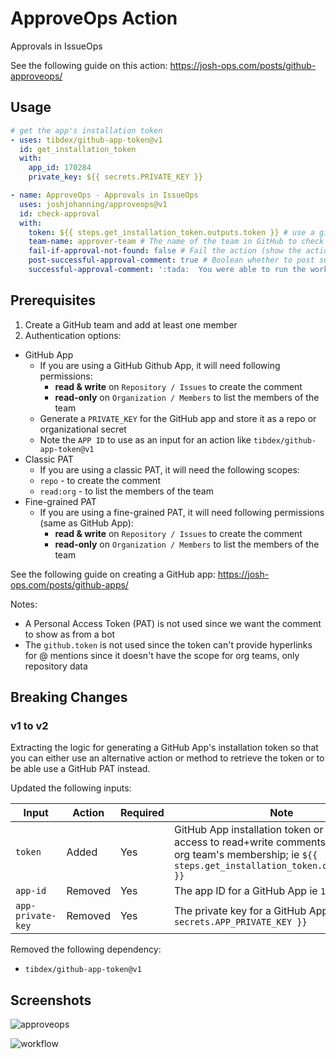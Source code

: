 # ApproveOps Action

Approvals in IssueOps

See the following guide on this action: https://josh-ops.com/posts/github-approveops/

## Usage

```yml
# get the app's installation token
- uses: tibdex/github-app-token@v1
  id: get_installation_token
  with:
    app_id: 170284
    private_key: ${{ secrets.PRIVATE_KEY }}

- name: ApproveOps - Approvals in IssueOps
  uses: joshjohanning/approveops@v1
  id: check-approval
  with:
    token: ${{ steps.get_installation_token.outputs.token }} # use a github app token or a PAT
    team-name: approver-team # The name of the team in GitHub to check for the approval command; e.g.: approver-team
    fail-if-approval-not-found: false # Fail the action (show the action run as red) if the command is not found in the comments from someone in the approver team"
    post-successful-approval-comment: true # Boolean whether to post successful approval comment
    successful-approval-comment: ':tada:  You were able to run the workflow because someone left an approval in the comments!! :tada:' # Comment to post if there is an approval is found
```

## Prerequisites

1. Create a GitHub team and add at least one member
2. Authentication options:
  - GitHub App
    - If you are using a GitHub Github App, it will need following permissions:
      - **read & write** on `Repository / Issues` to create the comment
      - **read-only** on `Organization / Members` to list the members of the team
    - Generate a `PRIVATE_KEY` for the GitHub app and store it as a repo or organizational secret
    - Note the `APP ID` to use as an input for an action like `tibdex/github-app-token@v1`
  - Classic PAT
    - If you are using a classic PAT, it will need the following scopes:
    - `repo` - to create the comment
    - `read:org` - to list the members of the team
  - Fine-grained PAT
    - If you are using a fine-grained PAT, it will need following permissions (same as GitHub App):
      - **read & write** on `Repository / Issues` to create the comment
      - **read-only** on `Organization / Members` to list the members of the team

See the following guide on creating a GitHub app: https://josh-ops.com/posts/github-apps/

Notes: 
- A Personal Access Token (PAT) is not used since we want the comment to show as from a bot
- The `github.token` is not used since the token can't provide hyperlinks for @ mentions since it doesn't have the scope for org teams, only repository data

## Breaking Changes

### v1 to v2

Extracting the logic for generating a GitHub App's installation token so that you can either use an alternative action or method to retrieve the token or to be able use a GitHub PAT instead.

Updated the following inputs:

| Input             | Action  | Required | Note                                                                                                                                                                  |
|-------------------|---------|----------|-----------------------------------------------------------------------------------------------------------------------------------------------------------------------|
| `token`           | Added   | Yes      | GitHub App installation token or PAT that has access to read+write comments and list the org team's membership; ie `${{ steps.get_installation_token.outputs.token }}` |
| `app-id`          | Removed | Yes      | The app ID for a GitHub App ie `170284`                                                                                                                               |
| `app-private-key` | Removed | Yes      | The private key for a GitHub App, ie: `${{ secrets.APP_PRIVATE_KEY }}`                                                                                    |

Removed the following dependency:
- `tibdex/github-app-token@v1`

## Screenshots

![approveops](https://user-images.githubusercontent.com/19912012/154545687-8d64a775-eec2-4ec7-90dc-901b2d6d39a5.png)

![workflow](https://user-images.githubusercontent.com/19912012/154543171-33551f48-3026-4737-b8b7-7c427a7a8cd8.png)
